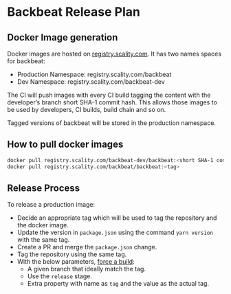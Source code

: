 # Backbeat Release Plan

## Docker Image generation

Docker images are hosted on [registry.scality.com](registry.scality.com).
It has two names spaces for backbeat:

* Production Namespace: registry.scality.com/backbeat
* Dev Namespace: registry.scality.com/backbeat-dev

The CI will push images with every CI build tagging the
content with the developer’s branch short SHA-1 commit hash.
This allows those images to be used by developers, CI builds, build chain and so on.

Tagged versions of backbeat will be stored in the production namespace.

## How to pull docker images

```sh
docker pull registry.scality.com/backbeat-dev/backbeat:<short SHA-1 commit hash>
docker pull registry.scality.com/backbeat/backbeat:<tag>
```

## Release Process

To release a production image:

* Decide an appropriate tag which will be used to tag the repository and
the docker image.
* Update the version in `package.json` using the command `yarn version` with
the same tag.
* Create a PR and merge the `package.json` change.
* Tag the repository using the same tag.
* With the below parameters, [force a build](https://eve.devsca.com/github/scality/backbeat/#/builders/bootstrap/force/force):
  * A given branch that ideally match the tag.
  * Use the `release` stage.
  * Extra property with name as `tag` and the value as the actual tag.
